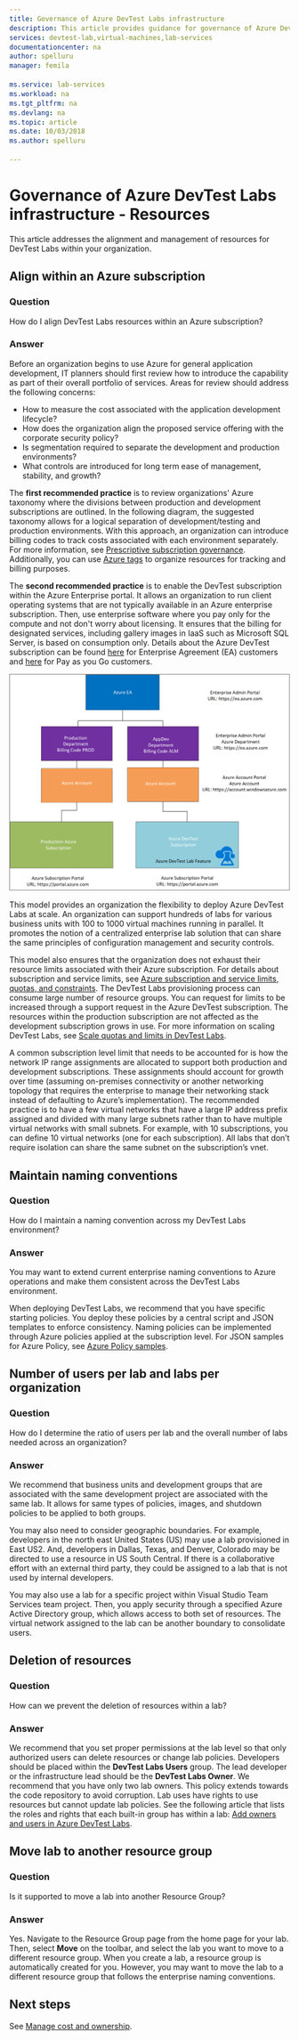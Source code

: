```yaml
---
title: Governance of Azure DevTest Labs infrastructure
description: This article provides guidance for governance of Azure DevTest Labs infrastructure. 
services: devtest-lab,virtual-machines,lab-services
documentationcenter: na
author: spelluru
manager: femila

ms.service: lab-services
ms.workload: na
ms.tgt_pltfrm: na
ms.devlang: na
ms.topic: article
ms.date: 10/03/2018
ms.author: spelluru

---
```


# Governance of Azure DevTest Labs infrastructure - Resources
This article addresses the alignment and management of resources for DevTest Labs within your organization. 

## Align within an Azure subscription 

### Question
How do I align DevTest Labs resources within an Azure subscription?

### Answer
Before an organization begins to use Azure for general application development, IT planners should first review how to introduce the capability as part of their overall portfolio of services. Areas for review should address the following concerns:

- How to measure the cost associated with the application development lifecycle?
- How does the organization align the proposed service offering with the corporate security policy? 
- Is segmentation required to separate the development and production environments? 
- What controls are introduced for long term ease of management, stability, and growth?

The **first recommended practice** is to review organizations' Azure taxonomy where the divisions between production and development subscriptions are outlined. In the following diagram, the suggested taxonomy allows for a logical separation of development/testing and production environments. With this approach, an organization can introduce billing codes to track costs associated with each environment separately. For more information, see [Prescriptive subscription governance](/architecture/cloud-adoption/appendix/azure-scaffold). Additionally, you can use [Azure tags](../azure-resource-manager/resource-group-using-tags.md) to organize resources for tracking and billing purposes.

The **second recommended practice** is to enable the DevTest subscription within the Azure Enterprise portal. It allows an organization to run client operating systems that are not typically available in an Azure enterprise subscription. Then, use enterprise software where you pay only for the compute and not don't worry about licensing. It ensures that the billing for designated services, including gallery images in IaaS such as Microsoft SQL Server, is based on consumption only. Details about the Azure DevTest subscription can be found [here](https://azure.microsoft.com/offers/ms-azr-0148p/) for Enterprise Agreement (EA) customers and [here](https://azure.microsoft.com/offers/ms-azr-0023p/) for Pay as you Go customers.

![Resource alignment with subscriptions](./media/devtest-lab-guidance-governance/resource-alignment-with-subscriptions.png)

This model provides an organization the flexibility to deploy Azure DevTest Labs at scale. An organization can support hundreds of labs for various business units with 100 to 1000 virtual machines running in parallel. It promotes the notion of a centralized enterprise lab solution that can share the same principles of configuration management and security controls.

This model also ensures that the organization does not exhaust their resource limits associated with their Azure subscription. For details about subscription and service limits, see [Azure subscription and service limits, quotas, and constraints](../azure-subscription-service-limits.md). The DevTest Labs provisioning process can consume large number of resource groups. You can request for limits to be increased through a support request in the Azure DevTest subscription. The resources within the production subscription are not affected as the development subscription grows in use. For more information on scaling DevTest Labs, see [Scale quotas and limits in DevTest Labs](devtest-lab-scale-lab.md).

A common subscription level limit that needs to be accounted for is how the network IP range assignments are allocated to support both production and development subscriptions. These assignments should account for growth over time (assuming on-premises connectivity or another networking topology that requires the enterprise to manage their networking stack instead of defaulting to Azure’s implementation). The recommended practice is to have a few virtual networks that have a large IP address prefix assigned and divided with many large subnets rather than to have multiple virtual networks with small subnets. For example, with 10 subscriptions, you can define 10 virtual networks (one for each subscription). All labs that don’t require isolation can share the same subnet on the subscription’s vnet.

## Maintain naming conventions

### Question
How do I maintain a naming convention across my DevTest Labs environment?

### Answer
You may want to extend current enterprise naming conventions to Azure operations and make them consistent across the DevTest Labs environment.

When deploying DevTest Labs, we recommend that you have specific starting policies. You deploy these policies by a central script and JSON templates to enforce consistency. Naming policies can be implemented through Azure policies applied at the subscription level. For JSON samples for Azure Policy, see [Azure Policy samples](../azure-policy/json-samples.md).

## Number of users per lab and labs per organization

### Question 
How do I determine the ratio of users per lab and the overall number of labs needed across an organization?

### Answer
We recommend that business units and development groups that are associated with the same development project are associated with the same lab. It allows for same types of policies, images, and shutdown policies to be applied to both groups. 

You may also need to consider geographic boundaries. For example, developers in the north east United States (US) may use a lab provisioned in East US2. And, developers in Dallas, Texas, and Denver, Colorado may be directed to use a resource in US South Central. If there is a collaborative effort with an external third party, they could be assigned to a lab that is not used by internal developers. 

You may also use a lab for a specific project within Visual Studio Team Services team project. Then, you apply security through a specified Azure Active Directory group, which allows access to both set of resources. The virtual network assigned to the lab can be another boundary to consolidate users.

## Deletion of resources

### Question
How can we prevent the deletion of resources within a lab?

### Answer
We recommend that you set proper permissions at the lab level so that only authorized users can delete resources or change lab policies. Developers should be placed within the **DevTest Labs Users** group. The lead developer or the infrastructure lead should be the **DevTest Labs Owner**. We recommend that you have only two lab owners. This policy extends towards the code repository to avoid corruption. Lab uses have rights to use resources but cannot update lab policies. See the following article that lists the roles and rights that each built-in group has within a lab: [Add owners and users in Azure DevTest Labs](devtest-lab-add-devtest-user.md).

## Move lab to another resource group 

### Question
Is it supported to move a lab into another Resource Group?

### Answer
Yes. Navigate to the Resource Group page from the home page for your lab. Then, select **Move** on the toolbar, and select the lab you want to move to a different resource group. When you create a lab, a resource group is automatically created for you. However, you may want to move the lab to a different resource group that follows the enterprise naming conventions. 

## Next steps
See [Manage cost and ownership](devtest-lab-guidance-governance-cost-ownership.md).